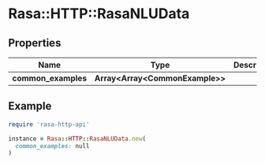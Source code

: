 # Rasa::HTTP::RasaNLUData

## Properties

| Name | Type | Description | Notes |
| ---- | ---- | ----------- | ----- |
| **common_examples** | **Array&lt;Array&lt;CommonExample&gt;&gt;** |  | [optional] |

## Example

```ruby
require 'rasa-http-api'

instance = Rasa::HTTP::RasaNLUData.new(
  common_examples: null
)
```

